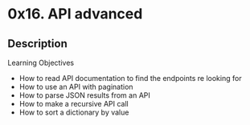 # 0x16. API advanced

## Description

Learning Objectives

- How to read API documentation to find the endpoints re looking for
- How to use an API with pagination
- How to parse JSON results from an API
- How to make a recursive API call
- How to sort a dictionary by value